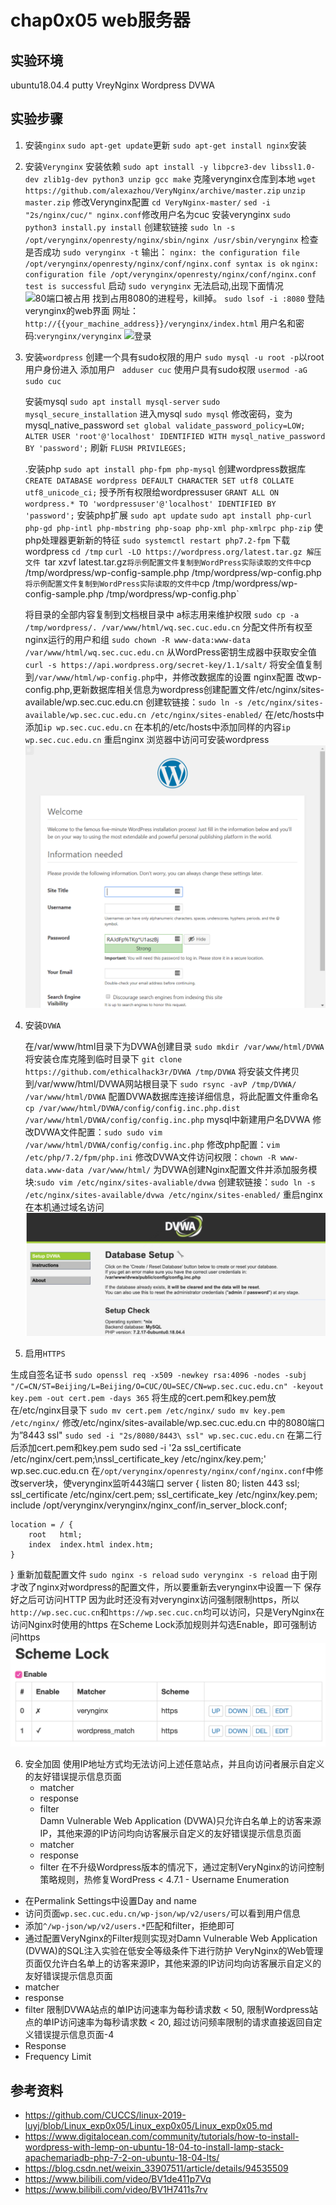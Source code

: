# chap0x05 web服务器


## 实验环境
ubuntu18.04.4
putty
VreyNginx
Wordpress
DVWA


## 实验步骤

1. 安装`nginx`
     `sudo apt-get update`更新
     `sudo apt-get install nginx`安装


2. 安装`Verynginx`
   安装依赖
    `sudo apt install -y libpcre3-dev libssl1.0-dev zlib1g-dev python3 unzip gcc make`
   克隆verynginx仓库到本地
    `wget https://github.com/alexazhou/VeryNginx/archive/master.zip`
    `unzip master.zip` 
   修改Verynginx配置
     `cd VeryNginx-master/`
     `sed -i "2s/nginx/cuc/" nginx.conf`修改用户名为cuc
   安装verynginx
    `sudo python3 install.py install`
   创建软链接
    `sudo ln -s /opt/verynginx/openresty/nginx/sbin/nginx /usr/sbin/verynginx`
   检查是否成功
    `sudo verynginx -t`
    输出：
    `nginx: the configuration file /opt/verynginx/openresty/nginx/conf/nginx.conf syntax is ok`
    `nginx: configuration file /opt/verynginx/openresty/nginx/conf/nginx.conf test is successful`
   启动 
    `sudo verynginx`
   无法启动,出现下面情况
  ![80端口被占用](tu/端口80被nginx占用.png)
  找到占用8080的进程号，kill掉。
  `sudo lsof -i :8080`
   登陆verynginx的web界面
  网址：`http://{{your_machine_address}}/verynginx/index.html`
  用户名和密码:`verynginx/verynginx`
  ![登录](tu/登陆.png)


3. 安装``wordpress``
   创建一个具有sudo权限的用户
      `sudo mysql -u root -p`以root用户身份进入
   添加用户
      ` adduser cuc`
   使用户具有sudo权限
       `usermod -aG sudo cuc`
          
   安装mysql
    `sudo apt install mysql-server`
    `sudo mysql_secure_installation`
   进入mysql
    `sudo mysql`
   修改密码，变为mysql_native_password
    `set global validate_password_policy=LOW;` 
    `ALTER USER 'root'@'localhost' IDENTIFIED WITH mysql_native_password BY 'password';`
   刷新
    `FLUSH PRIVILEGES;`
    
   .安装php
    `sudo apt install php-fpm php-mysql`
   创建wordpress数据库
    `CREATE DATABASE wordpress DEFAULT CHARACTER SET utf8 COLLATE utf8_unicode_ci;`
   授予所有权限给wordpressuser
    `GRANT ALL ON wordpress.* TO 'wordpressuser'@'localhost' IDENTIFIED BY 'password';`
   安装php扩展
    `sudo apt update`
    `sudo apt install php-curl php-gd php-intl php-mbstring php-soap php-xml php-xmlrpc php-zip`
   使php处理器更新新的特征
    `sudo systemctl restart php7.2-fpm`
   下载wordpress
     `cd /tmp`
     `curl -LO https://wordpress.org/latest.tar.gz
   解压文件
    `tar xzvf latest.tar.gz`
   将示例配置文件复制到WordPress实际读取的文件中
      `cp /tmp/wordpress/wp-config-sample.php /tmp/wordpress/wp-config.php`
   将示例配置文件复制到WordPress实际读取的文件中
       `cp /tmp/wordpress/wp-config-sample.php /tmp/wordpress/wp-config.php`

    将目录的全部内容复制到文档根目录中
    a标志用来维护权限
        `sudo cp -a /tmp/wordpress/. /var/www/html/wq.sec.cuc.edu.cn`
    分配文件所有权至nginx运行的用户和组
        `sudo chown -R www-data:www-data /var/www/html/wq.sec.cuc.edu.cn`
    从WordPress密钥生成器中获取安全值
        `curl -s https://api.wordpress.org/secret-key/1.1/salt/`
    将安全值复制到`/var/www/html/wp-config.php`中，并修改数据库的设置
     nginx配置
       改wp-config.php,更新数据库相关信息为wordpress创建配置文件/etc/nginx/sites-available/wp.sec.cuc.edu.cn
       创建软链接：`sudo ln -s /etc/nginx/sites-available/wp.sec.cuc.edu.cn /etc/nginx/sites-enabled/`
       在/etc/hosts中添加`ip wp.sec.cuc.edu.cn`
       在本机的/etc/hosts中添加同样的内容`ip wp.sec.cuc.edu.cn`
       重启nginx
       浏览器中访问可安装wordpress
      ![wordpress登录](tu/wordpress.png)



4. 安装`DVWA`

   在/var/www/html目录下为DVWA创建目录
  `sudo mkdir /var/www/html/DVWA`
   将安装仓库克隆到临时目录下
  `git clone https://github.com/ethicalhack3r/DVWA /tmp/DVWA`
   将安装文件拷贝到/var/www/html/DVWA网站根目录下 
  `sudo rsync -avP /tmp/DVWA/ /var/www/html/DVWA`
   配置DVWA数据库连接详细信息，将此配置文件重命名
  `cp /var/www/html/DVWA/config/config.inc.php.dist /var/www/html/DVWA/config/config.inc.php`
   mysql中新建用户名DVWA
   修改DVWA文件配置：`sudo sudo vim /var/www/html/DVWA/config/config.inc.php`
   修改php配置：`vim /etc/php/7.2/fpm/php.ini`
   修改DVWA文件访问权限：`chown -R www-data.www-data /var/www/html/`
   为DVWA创建Nginx配置文件并添加服务模块:`sudo vim /etc/nginx/sites-avaliable/dvwa`
   创建软链接：`sudo ln -s /etc/nginx/sites-available/dvwa /etc/nginx/sites-enabled/`
   重启nginx
   在本机通过域名访问
![dvwa](tu/dvwa.png)

5. 启用`HTTPS`

生成自签名证书
`sudo openssl req -x509 -newkey rsa:4096 -nodes -subj "/C=CN/ST=Beijing/L=Beijing/O=CUC/OU=SEC/CN=wp.sec.cuc.edu.cn" -keyout key.pem -out cert.pem -days 365`
将生成的cert.pem和key.pem放在/etc/nginx目录下
`sudo mv cert.pem /etc/nginx/`
`sudo mv key.pem /etc/nginx/`
修改/etc/nginx/sites-available/wp.sec.cuc.edu.cn 中的8080端口为”8443 ssl"
`sudo sed -i "2s/8080/8443\ ssl" wp.sec.cuc.edu.cn`
在第二行后添加cert.pem和key.pem
sudo sed -i '2a ssl_certificate      /etc/nginx/cert.pem;\nssl_certificate_key  /etc/nginx/key.pem;' wp.sec.cuc.edu.cn
 在`/opt/verynginx/openresty/nginx/conf/nginx.conf`中修改server块，使verynginx监听443端口
server {
    listen 80;
    listen 443 ssl;
    ssl_certificate      /etc/nginx/cert.pem;
    ssl_certificate_key  /etc/nginx/key.pem;
    include /opt/verynginx/verynginx/nginx_conf/in_server_block.conf;

    location = / {
        root   html;
        index  index.html index.htm;
    }
}
重新加载配置文件
 `sudo nginx -s reload`
 `sudo verynginx -s reload`
 由于刚才改了nginx对wordpress的配置文件，所以要重新去verynginx中设置一下
 保存好之后可访问HTTP
 因为此时还没有对verynginx访问强制限制https，所以`http://wp.sec.cuc.cn`和`https://wp.sec.cuc.cn`均可以访问，只是VeryNginx在访问Nginx时使用的https
 在Scheme Lock添加规则并勾选Enable，即可强制访问https
 ![schemelock](tu/schemelock.png)

6. 安全加固
使用IP地址方式均无法访问上述任意站点，并且向访问者展示自定义的友好错误提示信息页面
    - matcher 
    - response 
    - filter  
Damn Vulnerable Web Application (DVWA)只允许白名单上的访客来源IP，其他来源的IP访问均向访客展示自定义的友好错误提示信息页面
   - matcher 
   - response 
   - filter 
在不升级Wordpress版本的情况下，通过定制VeryNginx的访问控制策略规则，热修复WordPress < 4.7.1 - Username Enumeration

  - 在Permalink Settings中设置Day and name
  - 访问页面`wp.sec.cuc.edu.cn/wp-json/wp/v2/users/`可以看到用户信息
  - 添加`^/wp-json/wp/v2/users.*`匹配和filter，拒绝即可
  - 通过配置VeryNginx的Filter规则实现对Damn Vulnerable Web Application (DVWA)的SQL注入实验在低安全等级条件下进行防护
VeryNginx的Web管理页面仅允许白名单上的访客来源IP，其他来源的IP访问均向访客展示自定义的友好错误提示信息页面
   - matcher 
   - response 
   - filter 
限制DVWA站点的单IP访问速率为每秒请求数 < 50, 限制Wordpress站点的单IP访问速率为每秒请求数 < 20, 超过访问频率限制的请求直接返回自定义错误提示信息页面-4
   - Response
   - Frequency Limit


## 参考资料

  - https://github.com/CUCCS/linux-2019-luyj/blob/Linux_exp0x05/Linux_exp0x05/Linux_exp0x05.md
  - https://www.digitalocean.com/community/tutorials/how-to-install-wordpress-with-lemp-on-ubuntu-18-04-to-install-lamp-stack-apachemariadb-php-7-2-on-ubuntu-18-04-lts/
  - https://blog.csdn.net/weixin_33907511/article/details/94535509
  - https://www.bilibili.com/video/BV1de411p7Vq
  - https://www.bilibili.com/video/BV1H7411s7rv